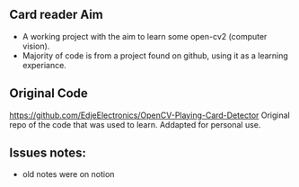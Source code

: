 ## Card reader Aim
- A working project with the aim to learn some open-cv2 (computer vision).
- Majority of code is from a project found on github, using it as a learning experiance.

## Original Code
https://github.com/EdjeElectronics/OpenCV-Playing-Card-Detector
Original repo of the code that was used to learn. Addapted for personal use.

## Issues notes:
- old notes were on notion
